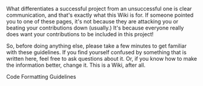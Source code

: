 What differentiates a successful project from an unsuccessful one is clear
communication, and that's exactly what this Wiki is for. If someone pointed you
to one of these pages, it's not because they are attacking you or beating your
contributions down (usually.) It's because everyone really does want your
contributions to be included in this project!

So, before doing anything else, please take a few minutes to get familiar with
these guidelines. If you find yourself confused by something that is written
here, feel free to ask questions about it. Or, if you know how to make the
information better, change it. This is a Wiki, after all.

Code Formatting Guidelines



